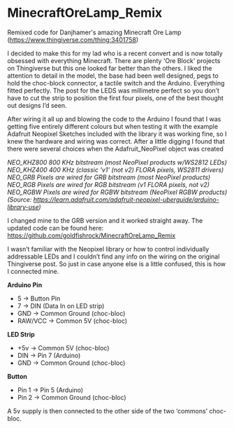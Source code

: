 # MinecraftOreLamp_Remix
Remixed code for  Danjhamer's amazing Minecraft Ore Lamp (https://www.thingiverse.com/thing:3401758)

I decided to make this for my lad who is a recent convert and is now totally obsessed with everything Minecraft. There are plenty 'Ore Block' projects on Thingiverse but this one looked far better than the others. I liked the attention to detail in the model, the base had been well designed, pegs to hold the choc-block connector, a tactile switch and the Arduino. Everything fitted perfectly. The post for the LEDS was millimetre perfect so you don’t have to cut the strip to position the first four pixels, one of the best thought out designs I’d seen.

After wiring it all up and blowing the code to the Arduino I found that I was getting five entirely different colours but when testing it with the example Adafruit Neopixel Sketches included with the library it was working fine, so I knew the hardware and wiring was correct. After a little digging I found that there were several choices when the Adafruit_NeoPixel object was created

*NEO_KHZ800 800 KHz bitstream (most NeoPixel products w/WS2812 LEDs)
NEO_KHZ400 400 KHz (classic 'v1' (not v2) FLORA pixels, WS2811 drivers)
NEO_GRB Pixels are wired for GRB bitstream (most NeoPixel products)
NEO_RGB Pixels are wired for RGB bitstream (v1 FLORA pixels, not v2)
NEO_RGBW Pixels are wired for RGBW bitstream (NeoPixel RGBW products)
(Source: https://learn.adafruit.com/adafruit-neopixel-uberguide/arduino-library-use)*


I changed mine to the GRB version and it worked straight away. The updated code can be found here: https://github.com/goldfishrock/MinecraftOreLamp_Remix

I wasn’t familiar with the Neopixel library or how to control individually addressable LEDs and I couldn’t find any info on the wiring on the original Thingiverse  post. So just in case anyone else is a little confused, this is how I connected mine.


**Arduino Pin**
- 5		->		Button Pin
- 7		->		DIN (Data In on LED strip)
- GND		->		Common Ground (choc-bloc)
- RAW/VCC	->		Common 5V (choc-bloc)

**LED Strip**
- +5v		->		Common 5V (choc-bloc)
- DIN		->		Pin 7 (Arduino)
- GND		-> 		Common Ground (choc-bloc)

**Button**
- Pin 1		->		Pin 5 (Arduino)
- Pin 2		->		Common Ground (choc-bloc)

A 5v supply is then connected to the other side of the two ‘commons’ choc-bloc.

